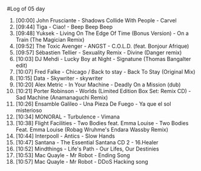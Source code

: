 #Log of 05 day

1. [00:00] John Frusciante - Shadows Collide With People - Carvel
1. [09:44] Tiga - Ciao! - Beep Beep Beep
1. [09:48] Yuksek - Living On The Edge Of Time (Bonus Version) - On a Train (The Magician Remix)
1. [09:52] The Toxic Avenger - ANGST - C.O.L.D. (feat. Bonjour Afrique)
1. [09:57] Sébastien Tellier - Sexuality Remix - Divine (Danger remix)
1. [10:03] DJ Mehdi - Lucky Boy at Night - Signatune (Thomas Bangalter edit)
1. [10:07] Fred Falke - Chicago / Back to stay - Back To Stay (Original Mix)
1. [10:15] Data - Skywriter - skywriter
1. [10:20] Alex Metric - In Your Machine - Deadly On a Mission (dub)
1. [10:21] Porter Robinson - Worlds (Limited Edition Box Set: Remix CD) - Sad Machine (Anamanaguchi Remix)
1. [10:26] Ensamble Galileo - Una Pieza De Fuego - Ya que el sol misterioso
1. [10:34] MONORAL - Turbulence - Vimana
1. [10:38] Flight Facilities - Two Bodies feat. Emma Louise - Two Bodies Feat. Emma Louise (Robag Wruhme's Endara Wassby Remix)
1. [10:44] Interpooll - Antics - Slow Hands
1. [10:47] Santana - The Essential Santana CD 2 - 16.Healer
1. [10:52] Mindthings - Life's Path - Our Lifes, Our Destinies
1. [10:53] Mac Quayle - Mr Robot - Ending Song
1. [10:57] Mac Quayle - Mr Robot - DDoS Hacking song
